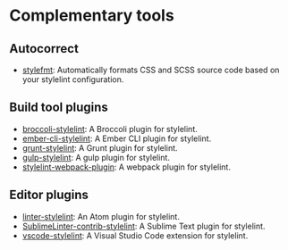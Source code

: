 # Complementary tools

## Autocorrect

-   [stylefmt](https://github.com/morishitter/stylefmt): Automatically formats CSS and SCSS source code based on your stylelint configuration.

## Build tool plugins

-   [broccoli-stylelint](https://github.com/billybonks/broccoli-stylelint): A Broccoli plugin for stylelint.
-   [ember-cli-stylelint](https://github.com/billybonks/ember-cli-stylelint): A Ember CLI plugin for stylelint.
-   [grunt-stylelint](https://github.com/wikimedia/grunt-stylelint): A Grunt plugin for stylelint.
-   [gulp-stylelint](https://github.com/olegskl/gulp-stylelint): A gulp plugin for stylelint.
-   [stylelint-webpack-plugin](https://github.com/vieron/stylelint-webpack-plugin): A webpack plugin for stylelint.

## Editor plugins

-   [linter-stylelint](https://github.com/AtomLinter/linter-stylelint): An Atom plugin for stylelint.
-   [SublimeLinter-contrib-stylelint](https://github.com/kungfusheep/SublimeLinter-contrib-stylelint): A Sublime Text plugin for stylelint.
-   [vscode-stylelint](https://github.com/shinnn/vscode-stylelint): A Visual Studio Code extension for stylelint.
